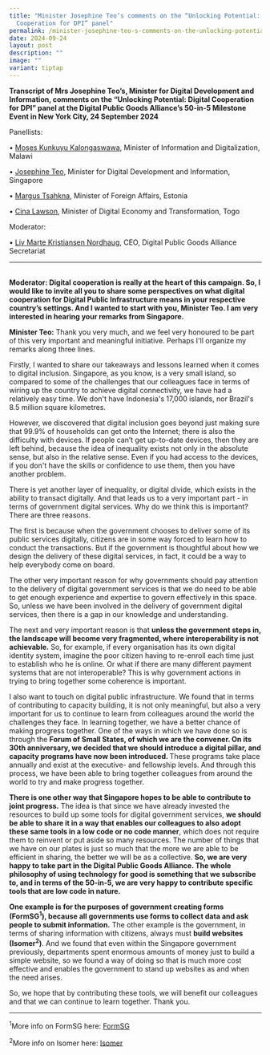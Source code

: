```yaml
---
title: "Minister Josephine Teo’s comments on the “Unlocking Potential: Digital
  Cooperation for DPI” panel"
permalink: /minister-josephine-teo-s-comments-on-the-unlocking-potential-digital-cooperation-for-dpi-panel/
date: 2024-09-24
layout: post
description: ""
image: ""
variant: tiptap
---
```

<p><strong>Transcript of Mrs Josephine Teo’s, Minister for Digital Development and Information, comments on the “Unlocking Potential: Digital Cooperation for DPI” panel at the Digital Public Goods Alliance’s 50-in-5 Milestone Event in New York City, 24 September 2024</strong>
</p>
<p>Panellists:</p>
<p>• <u>Moses Kunkuyu Kalongaswawa</u>, Minister of Information and Digitalization,
Malawi</p>
<p>• <u>Josephine Teo</u>, Minister for Digital Development and Information,
Singapore</p>
<p>• <u>Margus Tsahkna</u>, Minister of Foreign Affairs, Estonia</p>
<p>• <u>Cina Lawson</u>, Minister of Digital Economy and Transformation, Togo</p>
<p>Moderator:</p>
<p>• <u>Liv Marte Kristiansen Nordhaug</u>, CEO, Digital Public Goods Alliance
Secretariat</p>
<hr>
<p>
<br><strong>Moderator: Digital cooperation is really at the heart of this campaign. So, I would like to invite all you to share some perspectives on what digital cooperation for Digital Public Infrastructure means in your respective country’s settings. And I wanted to start with you, Minister Teo. I am very interested in hearing your remarks from Singapore.</strong>
</p>
<p><strong>Minister Teo:</strong> Thank you very much, and we feel very honoured
to be part of this very important and meaningful initiative. Perhaps I'll
organize my remarks along three lines.</p>
<p>Firstly, I wanted to share our takeaways and lessons learned when it comes
to digital inclusion. Singapore, as you know, is a very small island, so
compared to some of the challenges that our colleagues face in terms of
wiring up the country to achieve digital connectivity, we have had a relatively
easy time. We don't have Indonesia's 17,000 islands, nor Brazil's 8.5 million
square kilometres.</p>
<p>However, we discovered that digital inclusion goes beyond just making
sure that 99.9% of households can get onto the Internet; there is also
the difficulty with devices. If people can’t get up-to-date devices, then
they are left behind, because the idea of inequality exists not only in
the absolute sense, but also in the relative sense. Even if you had access
to the devices, if you don't have the skills or confidence to use them,
then you have another problem.</p>
<p>There is yet another layer of inequality, or digital divide, which exists
in the ability to transact digitally. And that leads us to a very important
part - in terms of government digital services. Why do we think this is
important? There are three reasons.</p>
<p>The first is because when the government chooses to deliver some of its
public services digitally, citizens are in some way forced to learn how
to conduct the transactions. But if the government is thoughtful about
how we design the delivery of these digital services, in fact, it could
be a way to help everybody come on board.</p>
<p>The other very important reason for why governments should pay attention
to the delivery of digital government services is that we do need to be
able to get enough experience and expertise to govern effectively in this
space. So, unless we have been involved in the delivery of government digital
services, then there is a gap in our knowledge and understanding.</p>
<p>The next and very important reason is that <strong>unless the government steps in, the landscape will become very fragmented, where interoperability is not achievable.</strong> So,
for example, if every organisation has its own digital identity system,
imagine the poor citizen having to re-enroll each time just to establish
who he is online. Or what if there are many different payment systems that
are not interoperable? This is why government actions in trying to bring
together some coherence is important.</p>
<p>I also want to touch on digital public infrastructure. We found that in
terms of contributing to capacity building, it is not only meaningful,
but also a very important for us to continue to learn from colleagues around
the world the challenges they face. In learning together, we have a better
chance of making progress together. One of the ways in which we have done
so is through the <strong>Forum of Small States, of which we are the convener. On its 30th anniversary, we decided that we should introduce a digital pillar, and capacity programs have now been introduced. </strong>These
programs take place annually and exist at the executive- and fellowship
levels. And through this process, we have been able to bring together colleagues
from around the world to try and make progress together.</p>
<p><strong>There is one other way that Singapore hopes to be able to contribute to joint progress.</strong> The
idea is that since we have already invested the resources to build up some
tools for digital government services, <strong>we should be able to share it in a way that enables our colleagues to also adopt these same tools in a low code or no code manner</strong>,
which does not require them to reinvent or put aside so many resources.
The number of things that we have on our plates is just so much that the
more we are able to be efficient in sharing, the better we will be as a
collective. <strong>So, we are very happy to take part in the Digital Public Goods Alliance. The whole philosophy of using technology for good is something that we subscribe to, and in terms of the 50-in-5, we are very happy to contribute specific tools that are low code in nature.</strong>
</p>
<p><strong>One example is for the purposes of government creating forms (FormSG<sup>1</sup>), because all governments use forms to collect data and ask people to submit information.</strong> The
other example is the government, in terms of sharing information with citizens,
always must <strong>build websites (Isomer<sup>2</sup>)</strong>. And we
found that even within the Singapore government previously, departments
spent enormous amounts of money just to build a simple website, so we found
a way of doing so that is much more cost effective and enables the government
to stand up websites as and when the need arises.</p>
<p>So, we hope that by contributing these tools, we will benefit our colleagues
and that we can continue to learn together. Thank you.</p>
<hr>
<p><sup>1</sup>More info on FormSG here: <a href="https://form.gov.sg" rel="noopener nofollow" target="_blank">FormSG</a>
</p>
<p><sup>2</sup>More info on Isomer here: <a href="https://www.isomer.gov.sg" rel="noopener nofollow" target="_blank">Isomer</a>
<br>
<br>
</p>